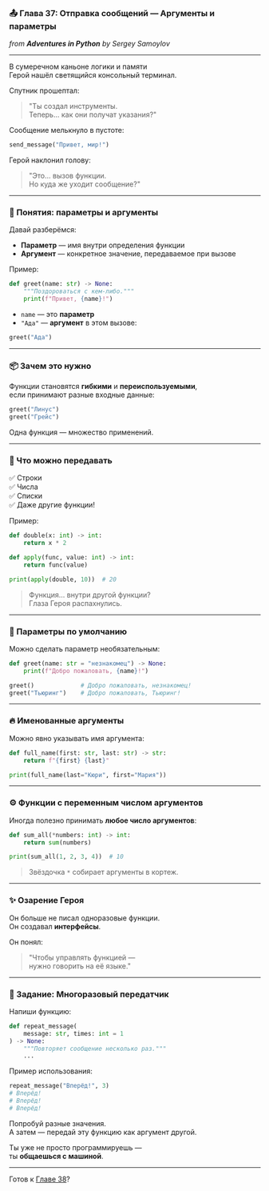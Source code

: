 ### 📤 Глава 37: Отправка сообщений — Аргументы и параметры  
*from **Adventures in Python** by Sergey Samoylov*

---

В сумеречном каньоне логики и памяти  
Герой нашёл светящийся консольный терминал.

Спутник прошептал:

> "Ты создал инструменты.  
> Теперь... как они получат указания?"

Сообщение мелькнуло в пустоте:

```python
send_message("Привет, мир!")
```

Герой наклонил голову:

> "Это... вызов функции.  
> Но куда же уходит сообщение?"

---

### 🧠 Понятия: параметры и аргументы

Давай разберёмся:

- **Параметр** — имя внутри определения функции  
- **Аргумент** — конкретное значение, передаваемое при вызове

Пример:

```python
def greet(name: str) -> None:
    """Поздороваться с кем-либо."""
    print(f"Привет, {name}!")
```

- `name` — это **параметр**  
- `"Ада"` — **аргумент** в этом вызове:

```python
greet("Ада")
```

---

### 📦 Зачем это нужно

Функции становятся **гибкими** и **переиспользуемыми**,  
если принимают разные входные данные:

```python
greet("Линус")
greet("Грейс")
```

Одна функция — множество применений.

---

### 🧪 Что можно передавать

✅ Строки  
✅ Числа  
✅ Списки  
✅ Даже другие функции!

Пример:

```python
def double(x: int) -> int:
    return x * 2

def apply(func, value: int) -> int:
    return func(value)

print(apply(double, 10))  # 20
```

> Функция… внутри другой функции?  
> Глаза Героя распахнулись.

---

### 🧠 Параметры по умолчанию

Можно сделать параметр необязательным:

```python
def greet(name: str = "незнакомец") -> None:
    print(f"Добро пожаловать, {name}!")
```

```python
greet()             # Добро пожаловать, незнакомец!
greet("Тьюринг")    # Добро пожаловать, Тьюринг!
```

---

### 🔥 Именованные аргументы

Можно явно указывать имя аргумента:

```python
def full_name(first: str, last: str) -> str:
    return f"{first} {last}"

print(full_name(last="Кюри", first="Мария"))
```

---

### ⚙️ Функции с переменным числом аргументов

Иногда полезно принимать **любое число аргументов**:

```python
def sum_all(*numbers: int) -> int:
    return sum(numbers)

print(sum_all(1, 2, 3, 4))  # 10
```

> Звёздочка `*` собирает аргументы в кортеж.

---

### ✨ Озарение Героя

Он больше не писал одноразовые функции.  
Он создавал **интерфейсы**.

Он понял:

> "Чтобы управлять функцией —  
> нужно говорить на её языке."

---

### 🎯 Задание: Многоразовый передатчик

Напиши функцию:

```python
def repeat_message(
    message: str, times: int = 1
) -> None:
    """Повторяет сообщение несколько раз."""
    ...
```

Пример использования:

```python
repeat_message("Вперёд!", 3)
# Вперёд!
# Вперёд!
# Вперёд!
```

Попробуй разные значения.  
А затем — передай эту функцию как аргумент другой.

Ты уже не просто программируешь —  
ты **общаешься с машиной**.

---

Готов к [Главе 38](Chapter_38.md)?
